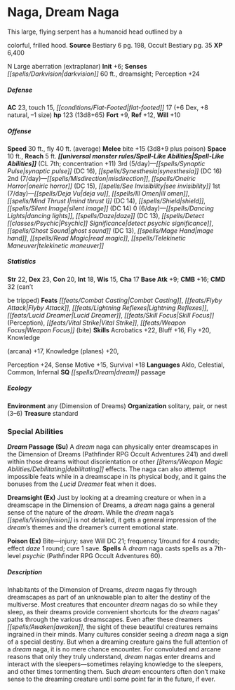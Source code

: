 ﻿---
cssclass: [monsters]

---

# Naga, Dream Naga
This large, flying serpent has a humanoid head outlined by a

colorful, frilled hood.
**Source** Bestiary 6 pg. 198, Occult Bestiary pg. 35
**XP** 6,400

N Large aberration (extraplanar)
**Init** +6; **Senses** _[[spells/Darkvision|darkvision]]_ 60 ft., dreamsight; Perception +24

##### Defense

**AC** 23, touch 15, _[[conditions/Flat-Footed|flat-footed]]_ 17 (+6 Dex, +8 natural, –1 size)
**hp** 123 (13d8+65)
**Fort** +9, **Ref** +12, **Will** +10

##### Offense
**Speed** 30 ft., fly 40 ft. (average)
**Melee** bite +15 (3d8+9 plus poison)
**Space** 10 ft., **Reach** 5 ft.
**_[[universal monster rules/Spell-Like Abilities|Spell-Like Abilities]]_** (CL 7th; concentration +11)
3rd (5/day)—_[[spells/Synaptic Pulse|synaptic pulse]]_ (DC 16), _[[spells/Synesthesia|synesthesia]]_ (DC 16) 
2nd (7/day)—_[[spells/Misdirection|misdirection]]_, _[[spells/Oneiric Horror|oneiric horror]]_ (DC 15), _[[spells/See Invisibility|see invisibility]]_ 
1st (7/day)—_[[spells/Deja Vu|deja vu]]_, _[[spells/Ill Omen|ill omen]]_, _[[spells/Mind Thrust I|mind thrust I]]_ (DC 14), _[[spells/Shield|shield]]_, _[[spells/Silent Image|silent image]]_ (DC 14) 
0 (6/day)—_[[spells/Dancing Lights|dancing lights]]_, _[[spells/Daze|daze]]_ (DC 13), _[[spells/Detect _[[classes/Psychic|Psychic]]_ Significance|detect _psychic_ significance]]_, _[[spells/Ghost Sound|ghost sound]]_ (DC 13), _[[spells/Mage Hand|mage hand]]_, _[[spells/Read Magic|read magic]]_, _[[spells/Telekinetic Maneuver|telekinetic maneuver]]_

##### Statistics
**Str** 22, **Dex** 23, **Con** 20, **Int** 18, **Wis** 15, **Cha** 17
**Base Atk** +9; **CMB** +16; **CMD** 32 (can’t

be tripped)
**Feats** _[[feats/Combat Casting|Combat Casting]]_, _[[feats/Flyby Attack|Flyby Attack]]_, _[[feats/Lightning Reflexes|Lightning Reflexes]]_, _[[feats/Lucid Dreamer|Lucid Dreamer]]_, _[[feats/Skill Focus|Skill Focus]]_ (Perception), _[[feats/Vital Strike|Vital Strike]]_, _[[feats/Weapon Focus|Weapon Focus]]_ (bite)
**Skills** Acrobatics +22, Bluff +16, Fly +20, Knowledge

(arcana) +17, Knowledge (planes) +20,

Perception +24, Sense Motive +15, Survival +18
**Languages** Aklo, Celestial, Common, Infernal
**SQ** _[[spells/Dream|dream]]_ passage

##### Ecology

**Environment** any (Dimension of Dreams)
**Organization** solitary, pair, or nest (3–6)
**Treasure** standard

### Special Abilities

**_Dream_ Passage (Su)** A _dream_ naga can physically enter dreamscapes in the Dimension of Dreams (Pathfinder RPG Occult Adventures 241) and dwell within those dreams without disorientation or other _[[items/Weapon Magic Abilities/Debilitating|debilitating]]_ effects. The naga can also attempt impossible feats while in a dreamscape in its physical body, and it gains the bonuses from the _Lucid Dreamer_ feat when it does.

**Dreamsight (Ex)** Just by looking at a dreaming creature or when in a dreamscape in the Dimension of Dreams, a _dream_ naga gains a general sense of the nature of the _dream_. While the _dream_ naga’s _[[spells/Vision|vision]]_ is not detailed, it gets a general impression of the _dream_’s themes and the dreamer’s current emotional state.

**Poison (Ex)** Bite—injury; save Will DC 21; frequency 1/round for 4 rounds; effect _daze_ 1 round; cure 1 save.
**Spells** A _dream_ naga casts spells as a 7th-level _psychic_ (Pathfinder RPG Occult Adventures 60).

##### Description

Inhabitants of the Dimension of Dreams, _dream_ nagas fly through dreamscapes as part of an unknowable plan to alter the destiny of the multiverse. Most creatures that encounter _dream_ nagas do so while they sleep, as their dreams provide convenient shortcuts for the _dream_ nagas’ paths through the various dreamscapes. Even after these dreamers _[[spells/Awaken|awaken]]_, the sight of these beautiful creatures remains ingrained in their minds. Many cultures consider seeing a _dream_ naga a sign of a special destiny. But when a dreaming creature gains the full attention of a _dream_ naga, it is no mere chance encounter. For convoluted and arcane reasons that only they truly understand, _dream_ nagas enter dreams and interact with the sleepers—sometimes relaying knowledge to the sleepers, and other times tormenting them. Such _dream_ encounters often don’t make sense to the dreaming creature until some point far in the future, if ever.